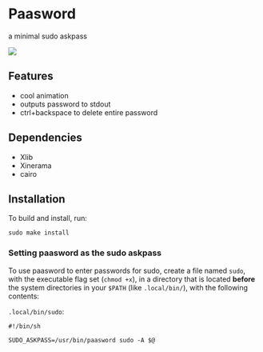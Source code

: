 # Paasword

a minimal sudo askpass

![](paasword.gif)

## Features

 - cool animation
 - outputs password to stdout
 - ctrl+backspace to delete entire password

## Dependencies

 - Xlib
 - Xinerama
 - cairo

## Installation

To build and install, run:

```
sudo make install
```

### Setting paasword as the sudo askpass

To use paasword to enter passwords for sudo, create a file named `sudo`, with the executable flag set (`chmod +x`), in a directory that is located **before** the system directories in your `$PATH` (like `.local/bin/`), with the following contents:

`.local/bin/sudo`:
```
#!/bin/sh

SUDO_ASKPASS=/usr/bin/paasword sudo -A $@
```
